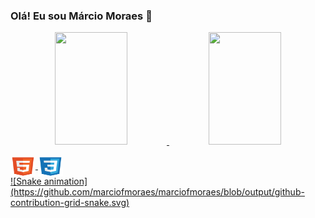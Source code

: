 ### Olá! Eu sou Márcio Moraes 👋

<div align="center">
  <a href="https://github.com/marciofmoraes">
  <img height="180em" width="48%" src="https://github-readme-stats.vercel.app/api?username=marciofmoraes&show_icons=true&theme=dracula&include_all_commits=true&count_private=true"/>
  <img height="180em" width="48%" src="https://github-readme-stats.vercel.app/api/top-langs/?username=marciofmoraes&layout=compact&langs_count=7&theme=dracula"/>
</div>
  
<div style="display: inline_block"><br>
 
  <img align="center" alt="marcio-HTML" height="30" width="40" src="https://raw.githubusercontent.com/devicons/devicon/master/icons/html5/html5-original.svg">
  <img align="center" alt="marcio-CSS" height="30" width="40" src="https://raw.githubusercontent.com/devicons/devicon/master/icons/css3/css3-original.svg">
  
</div>  


  
<div>
![Snake animation](https://github.com/marciofmoraes/marciofmoraes/blob/output/github-contribution-grid-snake.svg)
</div>

  
  
  <!--


<div>
![Snake animation](https://github.com/rafaballerini/rafaballerini/blob/output/github-contribution-grid-snake.svg)  
</div>
<img align="center" alt="marcio-Python" height="30" width="40" src="https://raw.githubusercontent.com/devicons/devicon/master/icons/python/python-original.svg">
  <img align="center" alt="marcio-Csharp" height="30" width="40" src="https://raw.githubusercontent.com/devicons/devicon/master/icons/csharp/csharp-original.svg">
  <img align="right" alt="marcio-pic" height="150" style="border-radius:50px;" src="https://media.discordapp.net/attachments/639956127056134178/890373478988013628/Publicacoes_Instagram_1_1.png?width=676&height=676">
 <img align="center" alt="marcio-Js" height="30" width="40" src="https://raw.githubusercontent.com/devicons/devicon/master/icons/javascript/javascript-plain.svg">
  <img align="center" alt="marcio-Ts" height="30" width="40" src="https://raw.githubusercontent.com/devicons/devicon/master/icons/typescript/typescript-plain.svg">
  <img align="center" alt="marcio-React" height="30" width="40" src="https://raw.githubusercontent.com/devicons/devicon/master/icons/react/react-original.svg">
**marciofmoraes/marciofmoraes** is a ✨ _special_ ✨ repository because its `README.md` (this file) appears on your GitHub profile.

Here are some ideas to get you started:

- 🔭 I’m currently working on ...
- 🌱 I’m currently learning ...
- 👯 I’m looking to collaborate on ...
- 🤔 I’m looking for help with ...
- 💬 Ask me about ...
- 📫 How to reach me: ...
- 😄 Pronouns: ...
- ⚡ Fun fact: ...
-->
